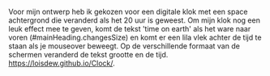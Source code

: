 Voor mijn ontwerp heb ik gekozen voor een digitale klok met een space achtergrond die veranderd als het 20 uur is geweest. Om mijn klok nog een leuk effect mee te geven, komt de tekst 'time on earth' als het ware naar voren (#mainHeading.changesSize) en komt er een lila vlek achter de tijd te staan als je mouseover beweegt. Op de verschillende formaat van de schermen veranderd de tekst grootte en de tijd.
https://loisdew.github.io/Clock/.
